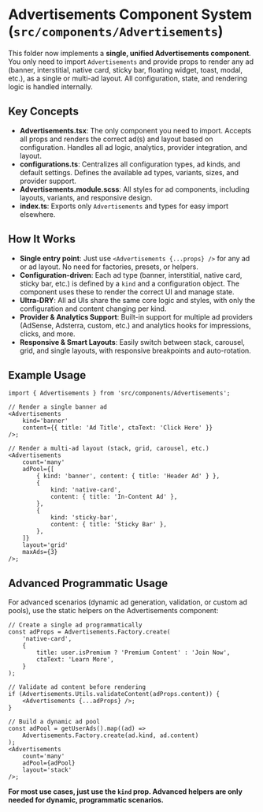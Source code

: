 # Advertisements Component System (`src/components/Advertisements`)

This folder now implements a **single, unified Advertisements component**. You only need to import `Advertisements` and provide props to render any ad (banner, interstitial, native card, sticky bar, floating widget, toast, modal, etc.), as a single or multi-ad layout. All configuration, state, and rendering logic is handled internally.

## Key Concepts

- **Advertisements.tsx**: The only component you need to import. Accepts all props and renders the correct ad(s) and layout based on configuration. Handles all ad logic, analytics, provider integration, and layout.
- **configurations.ts**: Centralizes all configuration types, ad kinds, and default settings. Defines the available ad types, variants, sizes, and provider support.
- **Advertisements.module.scss**: All styles for ad components, including layouts, variants, and responsive design.
- **index.ts**: Exports only `Advertisements` and types for easy import elsewhere.

## How It Works

- **Single entry point**: Just use `<Advertisements {...props} />` for any ad or ad layout. No need for factories, presets, or helpers.
- **Configuration-driven**: Each ad type (banner, interstitial, native card, sticky bar, etc.) is defined by a `kind` and a configuration object. The component uses these to render the correct UI and manage state.
- **Ultra-DRY**: All ad UIs share the same core logic and styles, with only the configuration and content changing per kind.
- **Provider & Analytics Support**: Built-in support for multiple ad providers (AdSense, Adsterra, custom, etc.) and analytics hooks for impressions, clicks, and more.
- **Responsive & Smart Layouts**: Easily switch between stack, carousel, grid, and single layouts, with responsive breakpoints and auto-rotation.

## Example Usage

```tsx
import { Advertisements } from 'src/components/Advertisements';

// Render a single banner ad
<Advertisements
	kind='banner'
	content={{ title: 'Ad Title', ctaText: 'Click Here' }}
/>;

// Render a multi-ad layout (stack, grid, carousel, etc.)
<Advertisements
	count='many'
	adPool={[
		{ kind: 'banner', content: { title: 'Header Ad' } },
		{
			kind: 'native-card',
			content: { title: 'In-Content Ad' },
		},
		{
			kind: 'sticky-bar',
			content: { title: 'Sticky Bar' },
		},
	]}
	layout='grid'
	maxAds={3}
/>;
```

## Advanced Programmatic Usage

For advanced scenarios (dynamic ad generation, validation, or custom ad pools), use the static helpers on the Advertisements component:

```tsx
// Create a single ad programmatically
const adProps = Advertisements.Factory.create(
	'native-card',
	{
		title: user.isPremium ? 'Premium Content' : 'Join Now',
		ctaText: 'Learn More',
	}
);

// Validate ad content before rendering
if (Advertisements.Utils.validateContent(adProps.content)) {
	<Advertisements {...adProps} />;
}

// Build a dynamic ad pool
const adPool = getUserAds().map((ad) =>
	Advertisements.Factory.create(ad.kind, ad.content)
);
<Advertisements
	count='many'
	adPool={adPool}
	layout='stack'
/>;
```

**For most use cases, just use the `kind` prop. Advanced helpers are only needed for dynamic, programmatic scenarios.**
